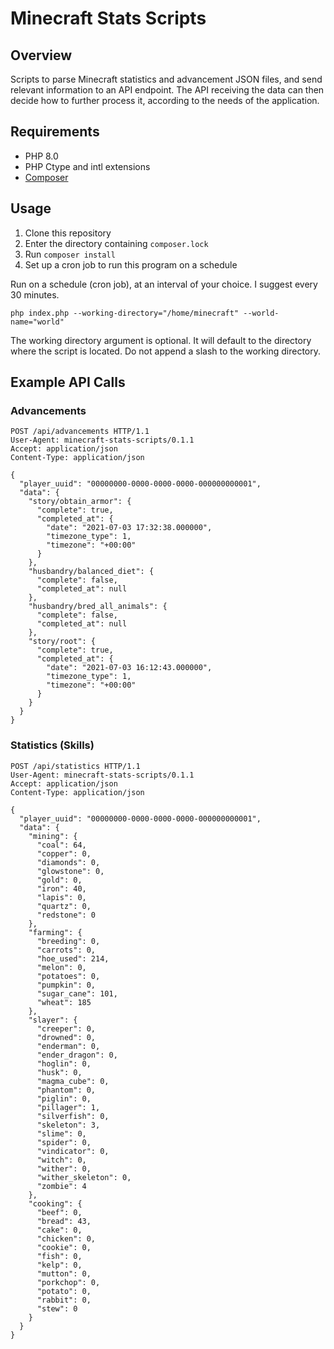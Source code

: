 # Minecraft Stats Scripts
## Overview
Scripts to parse Minecraft statistics and advancement JSON files, and send relevant information to an API endpoint. The API receiving the data can then decide how to further process it, according to the needs of the application.

## Requirements
- PHP 8.0
- PHP Ctype and intl extensions
- [Composer](https://getcomposer.org "Dependency Manager for PHP")

## Usage
1. Clone this repository
2. Enter the directory containing `composer.lock`
3. Run `composer install`
4. Set up a cron job to run this program on a schedule

Run on a schedule (cron job), at an interval of your choice. I suggest every 30 minutes.
```
php index.php --working-directory="/home/minecraft" --world-name="world"
```

The working directory argument is optional. It will default to the directory where the script is located. Do not append a slash to the working directory.

## Example API Calls
### Advancements
```
POST /api/advancements HTTP/1.1
User-Agent: minecraft-stats-scripts/0.1.1
Accept: application/json
Content-Type: application/json

{
  "player_uuid": "00000000-0000-0000-0000-000000000001",
  "data": {
    "story/obtain_armor": {
      "complete": true,
      "completed_at": {
        "date": "2021-07-03 17:32:38.000000",
        "timezone_type": 1,
        "timezone": "+00:00"
      }
    },
    "husbandry/balanced_diet": {
      "complete": false,
      "completed_at": null
    },
    "husbandry/bred_all_animals": {
      "complete": false,
      "completed_at": null
    },
    "story/root": {
      "complete": true,
      "completed_at": {
        "date": "2021-07-03 16:12:43.000000",
        "timezone_type": 1,
        "timezone": "+00:00"
      }
    }
  }
}
```

### Statistics (Skills)
```
POST /api/statistics HTTP/1.1
User-Agent: minecraft-stats-scripts/0.1.1
Accept: application/json
Content-Type: application/json

{
  "player_uuid": "00000000-0000-0000-0000-000000000001",
  "data": {
    "mining": {
      "coal": 64,
      "copper": 0,
      "diamonds": 0,
      "glowstone": 0,
      "gold": 0,
      "iron": 40,
      "lapis": 0,
      "quartz": 0,
      "redstone": 0
    },
    "farming": {
      "breeding": 0,
      "carrots": 0,
      "hoe_used": 214,
      "melon": 0,
      "potatoes": 0,
      "pumpkin": 0,
      "sugar_cane": 101,
      "wheat": 185
    },
    "slayer": {
      "creeper": 0,
      "drowned": 0,
      "enderman": 0,
      "ender_dragon": 0,
      "hoglin": 0,
      "husk": 0,
      "magma_cube": 0,
      "phantom": 0,
      "piglin": 0,
      "pillager": 1,
      "silverfish": 0,
      "skeleton": 3,
      "slime": 0,
      "spider": 0,
      "vindicator": 0,
      "witch": 0,
      "wither": 0,
      "wither_skeleton": 0,
      "zombie": 4
    },
    "cooking": {
      "beef": 0,
      "bread": 43,
      "cake": 0,
      "chicken": 0,
      "cookie": 0,
      "fish": 0,
      "kelp": 0,
      "mutton": 0,
      "porkchop": 0,
      "potato": 0,
      "rabbit": 0,
      "stew": 0
    }
  }
}
```
